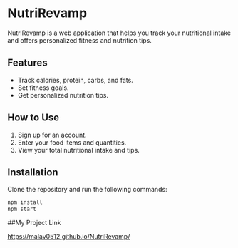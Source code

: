 # NutriRevamp

NutriRevamp is a web application that helps you track your nutritional intake and offers personalized fitness and nutrition tips.

## Features
- Track calories, protein, carbs, and fats.
- Set fitness goals.
- Get personalized nutrition tips.

## How to Use
1. Sign up for an account.
2. Enter your food items and quantities.
3. View your total nutritional intake and tips.

## Installation
Clone the repository and run the following commands:

```bash
npm install
npm start
```
##My Project Link

https://malav0512.github.io/NutriRevamp/
